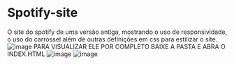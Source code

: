 # Spotify-site
O site do spotify de uma versão antiga, mostrando o uso de responsividade, o uso do carrossel além de outras definições em css para estilizar o site.
![image](https://user-images.githubusercontent.com/107360437/221250263-b8045eb0-d071-487c-bcdb-d31285ec734b.png)
PARA VISUALIZAR ELE POR COMPLETO BAIXE A PASTA E ABRA O INDEX.HTML
![image](https://user-images.githubusercontent.com/107360437/221250715-680297fc-72cc-488a-a2f7-a56e27c75160.png)
![image](https://user-images.githubusercontent.com/107360437/221253405-2023688c-e538-4755-93fa-ad2c3d0502a6.png)
